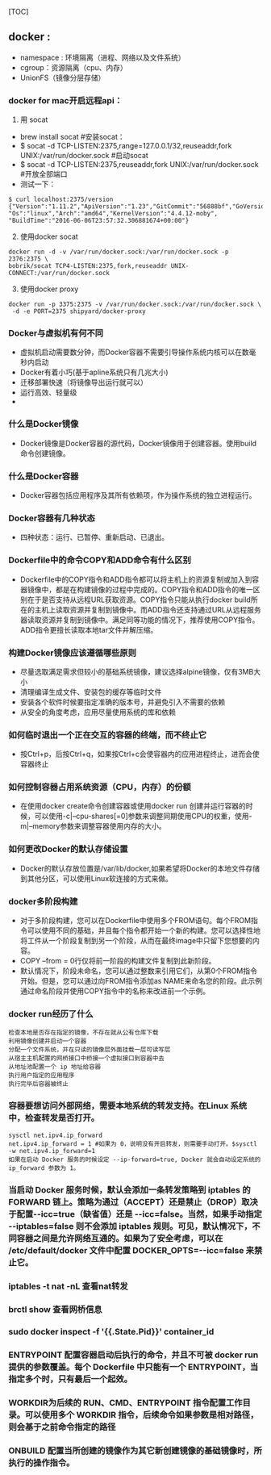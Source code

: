 [TOC]

## docker : 
  - namespace : 环境隔离（进程、网络以及文件系统）
  - cgroup：资源隔离（cpu、内存）
  - UnionFS（镜像分层存储）


### docker for mac开启远程api：
 1. 用 socat

 - brew install socat #安装socat：
 - $ socat -d TCP-LISTEN:2375,range=127.0.0.1/32,reuseaddr,fork UNIX:/var/run/docker.sock #启动socat
 - $ socat -d TCP-LISTEN:2375,reuseaddr,fork UNIX:/var/run/docker.sock #开放全部端口
 - 测试一下：
 ```
 $ curl localhost:2375/version
{"Version":"1.11.2","ApiVersion":"1.23","GitCommit":"56888bf","GoVersion":"go1.5.4",
"Os":"linux","Arch":"amd64","KernelVersion":"4.4.12-moby",
"BuildTime":"2016-06-06T23:57:32.306881674+00:00"}
 ```
 2. 使用docker socat
 ```
 docker run -d -v /var/run/docker.sock:/var/run/docker.sock -p 2376:2375 \
 bobrik/socat TCP4-LISTEN:2375,fork,reuseaddr UNIX-CONNECT:/var/run/docker.sock
 ```
 3. 使用docker proxy
```
docker run -p 3375:2375 -v /var/run/docker.sock:/var/run/docker.sock \
 -d -e PORT=2375 shipyard/docker-proxy
```

### Docker与虚拟机有何不同
 - 虚拟机启动需要数分钟，而Docker容器不需要引导操作系统内核可以在数毫秒内启动
 - Docker有着小巧(基于apline系统只有几兆大小)
 - 迁移部署快速（将镜像导出运行就可以）
 - 运行高效、轻量级
 - 

 ### 什么是Docker镜像
  - Docker镜像是Docker容器的源代码，Docker镜像用于创建容器。使用build命令创建镜像。
  
 ### 什么是Docker容器
  - Docker容器包括应用程序及其所有依赖项，作为操作系统的独立进程运行。
  
 ### Docker容器有几种状态
  - 四种状态：运行、已暂停、重新启动、已退出。
 
 ### Dockerfile中的命令COPY和ADD命令有什么区别
  - Dockerfile中的COPY指令和ADD指令都可以将主机上的资源复制或加入到容器镜像中，都是在构建镜像的过程中完成的。COPY指令和ADD指令的唯一区别在于是否支持从远程URL获取资源。COPY指令只能从执行docker build所在的主机上读取资源并复制到镜像中。而ADD指令还支持通过URL从远程服务器读取资源并复制到镜像中。满足同等功能的情况下，推荐使用COPY指令。ADD指令更擅长读取本地tar文件并解压缩。

### 构建Docker镜像应该遵循哪些原则
 - 尽量选取满足需求但较小的基础系统镜像，建议选择alpine镜像，仅有3MB大小
 - 清理编译生成文件、安装包的缓存等临时文件
 - 安装各个软件时候要指定准确的版本号，并避免引入不需要的依赖
 - 从安全的角度考虑，应用尽量使用系统的库和依赖
 
### 如何临时退出一个正在交互的容器的终端，而不终止它
 - 按Ctrl+p，后按Ctrl+q，如果按Ctrl+c会使容器内的应用进程终止，进而会使容器终止

### 如何控制容器占用系统资源（CPU，内存）的份额
 - 在使用docker create命令创建容器或使用docker run 创建并运行容器的时候，可以使用-c|–cpu-shares[=0]参数来调整同期使用CPU的权重，使用-m|–memory参数来调整容器使用内存的大小。
 
### 如何更改Docker的默认存储设置
 - Docker的默认存放位置是/var/lib/docker,如果希望将Docker的本地文件存储到其他分区，可以使用Linux软连接的方式来做。
 
### docker多阶段构建
 - 对于多阶段构建，您可以在Dockerfile中使用多个FROM语句。每个FROM指令可以使用不同的基础，并且每个指令都开始一个新的构建。您可以选择性地将工件从一个阶段复制到另一个阶段，从而在最终image中只留下您想要的内容。
 - COPY –from = 0行仅将前一阶段的构建文件复制到此新阶段。
 - 默认情况下，阶段未命名，您可以通过整数来引用它们，从第0个FROM指令开始。但是，您可以通过向FROM指令添加as NAME来命名您的阶段。此示例通过命名阶段并使用COPY指令中的名称来改进前一个示例。
 
### docker run经历了什么
	检查本地是否存在指定的镜像，不存在就从公有仓库下载
	利用镜像创建并启动一个容器
	分配一个文件系统，并在只读的镜像层外面挂载一层可读写层
	从宿主主机配置的网桥接口中桥接一个虚拟接口到容器中去
	从地址池配置一个 ip 地址给容器
	执行用户指定的应用程序
	执行完毕后容器被终止

### 容器要想访问外部网络，需要本地系统的转发支持。在Linux 系统中，检查转发是否打开。
	sysctl net.ipv4.ip_forward
	net.ipv4.ip_forward = 1 #如果为 0，说明没有开启转发，则需要手动打开。$sysctl -w net.ipv4.ip_forward=1
	如果在启动 Docker 服务的时候设定 --ip-forward=true, Docker 就会自动设定系统的 ip_forward 参数为 1。

### 当启动 Docker 服务时候，默认会添加一条转发策略到 iptables 的 FORWARD 链上。策略为通过（ACCEPT）还是禁止（DROP）取决于配置--icc=true（缺省值）还是 --icc=false。当然，如果手动指定 --iptables=false 则不会添加 iptables 规则。可见，默认情况下，不同容器之间是允许网络互通的。如果为了安全考虑，可以在 /etc/default/docker 文件中配置 DOCKER_OPTS=--icc=false 来禁止它。

### iptables -t nat -nL 查看nat转发
### brctl show 查看网桥信息
### sudo docker inspect -f '{{.State.Pid}}' container_id
### ENTRYPOINT 配置容器启动后执行的命令，并且不可被 docker run 提供的参数覆盖。每个 Dockerfile 中只能有一个 ENTRYPOINT，当指定多个时，只有最后一个起效。

### WORKDIR为后续的 RUN、CMD、ENTRYPOINT 指令配置工作目录。可以使用多个 WORKDIR 指令，后续命令如果参数是相对路径，则会基于之前命令指定的路径

### ONBUILD 配置当所创建的镜像作为其它新创建镜像的基础镜像时，所执行的操作指令。

